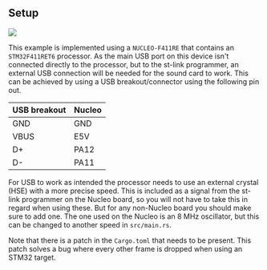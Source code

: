 ## Setup

![](img/Nucleo_setup.jpg)

This example is implemented using a `NUCLEO-F411RE` that contains an
`STM32F411RET6` processor. As the main USB port on this device isn't connected
directly to the processor, but to the st-link programmer, an external USB
connection will be needed for the sound card to work. This can be achieved by
using a USB breakout/connector using the following pin out.

| USB breakout | Nucleo |
|:-------------|:-------|
| GND          | GND    |
| VBUS         | E5V    |
| D+           | PA12   |
| D-           | PA11   |

For USB to work as intended the processor needs to use an external crystal (HSE)
with a more precise speed. This is included as a signal from the st-link
programmer on the Nucleo board, so you will not have to take this in regard when
using these. But for any non-Nucleo board you should make sure to add one. The
one used on the Nucleo is an 8 MHz oscillator, but this can be changed to
another speed in `src/main.rs`.

Note that there is a patch in the `Cargo.toml` that needs to be
present. This patch solves a bug where every other frame is dropped
when using an STM32 target.